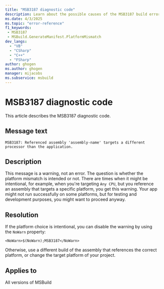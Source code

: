 ```yaml
---
title: "MSB3187 diagnostic code"
description: Learn about the possible causes of the MSB3187 build error and get troubleshooting tips.
ms.date: 4/3/2025
ms.topic: "error-reference"
f1_keywords:
 - MSB3187
 - MSBuild.GenerateManifest.PlatformMismatch
dev_langs:
  - "VB"
  - "CSharp"
  - "C++"
  - "FSharp"
author: ghogen
ms.author: ghogen
manager: mijacobs
ms.subservice: msbuild
---
```


# MSB3187 diagnostic code

<!-- :::ErrorDefinitionDescription::: -->
<!-- :::editable-content name="introDescription"::: -->
This article describes the MSB3187 diagnostic code.
<!-- :::editable-content-end::: -->

## Message text

`MSB3187: Referenced assembly 'assembly-name' targets a different processor than the application.`

<!-- :::editable-content name="postOutputDescription"::: -->
## Description

This message is a warning, not an error. The question is whether the platform mismatch is intended or not. There are times when it might be intentional, for example, when you're targeting `Any CPU`, but you reference an assembly that targets a specific platform, you get this warning. Your app might not run successfully on some platforms, but for testing and development purposes, you might want to proceed anyway.

## Resolution

If the platform choice is intentional, you can disable the warning by using the `NoWarn` property:

`<NoWarn>$(NoWarn);MSB3187</NoWarn>`

Otherwise, use a different build of the assembly that references the correct platform, or change the target platform of your project.

<!-- :::editable-content-end::: -->
<!-- :::ErrorDefinitionDescription-end::: -->

## Applies to

All versions of MSBuild
